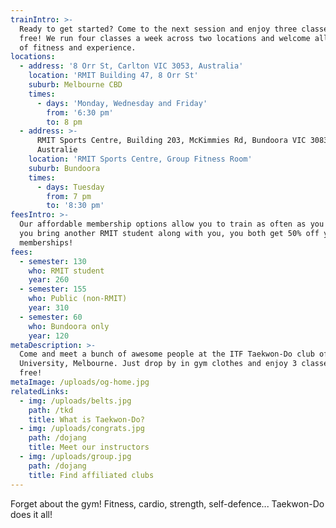 ```yaml
---
trainIntro: >-
  Ready to get started? Come to the next session and enjoy three classes for
  free! We run four classes a week across two locations and welcome all levels
  of fitness and experience.
locations:
  - address: '8 Orr St, Carlton VIC 3053, Australia'
    location: 'RMIT Building 47, 8 Orr St'
    suburb: Melbourne CBD
    times:
      - days: 'Monday, Wednesday and Friday'
        from: '6:30 pm'
        to: 8 pm
  - address: >-
      RMIT Sports Centre, Building 203, McKimmies Rd, Bundoora VIC 3083,
      Australie
    location: 'RMIT Sports Centre, Group Fitness Room'
    suburb: Bundoora
    times:
      - days: Tuesday
        from: 7 pm
        to: '8:30 pm'
feesIntro: >-
  Our affordable membership options allow you to train as often as you like. If
  you bring another RMIT student along with you, you both get 50% off your
  memberships!
fees:
  - semester: 130
    who: RMIT student
    year: 260
  - semester: 155
    who: Public (non-RMIT)
    year: 310
  - semester: 60
    who: Bundoora only
    year: 120
metaDescription: >-
  Come and meet a bunch of awesome people at the ITF Taekwon-Do club of RMIT
  University, Melbourne. Just drop by in gym clothes and enjoy 3 classes for
  free!
metaImage: /uploads/og-home.jpg
relatedLinks:
  - img: /uploads/belts.jpg
    path: /tkd
    title: What is Taekwon-Do?
  - img: /uploads/congrats.jpg
    path: /dojang
    title: Meet our instructors
  - img: /uploads/group.jpg
    path: /dojang
    title: Find affiliated clubs
---
```


Forget about the gym! Fitness, cardio, strength, self-defence... Taekwon-Do does it all!
